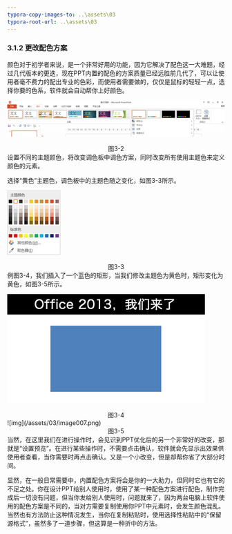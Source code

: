 ```yaml
---
typora-copy-images-to: ..\assets\03
typora-root-url: ..\assets\03
---
```


### 3.1.2  更改配色方案

颜色对于初学者来说，是一个非常好用的功能，因为它解决了配色这一大难题，经过几代版本的更迭，现在PPT内置的配色的方案质量已经远胜前几代了，可以让使用者毫不费力的配出专业的色彩，而使用者需要做的，仅仅是鼠标的轻轻一点，选择你要的色系，软件就会自动帮你上好颜色。

![img](/assets/03/image003.png)

<center>图3-2</center>
设置不同的主题颜色，将改变调色板中调色方案，同时改变所有使用主题色来定义颜色的元素。

选择“黄色”主题色，调色板中的主题色随之变化，如图3-3所示。

![img](/assets/03/image005.jpg)

<center>图3-3</center>
例图3-4，我们插入了一个蓝色的矩形，当我们修改主题色为黄色时，矩形变化为黄色，如图3-5所示。

![img](/assets/03/image006.png)

<center>图3-4</center>
![img](/assets/03/image007.png)

<center>图3-5</center>
当然，在这里我们在进行操作时，会见识到PPT优化后的另一个非常好的改变，那就是“设置预览”。在进行某些操作时，不需要点击确认，软件就会先显示出效果供使用者查看，当你需要时再点击确认。又是一个小改变，但是却帮你省了大部分时间。

显然，在一般日常需要中，内置配色方案将会是你的一大助力，但同时它也有它的不足之处。你在设计PPT给别人使用时，使用了某一种配色方案进行配色，制作完成后一切没有问题，但当你发给别人使用时，问题就来了，因为两台电脑上软件使用的配色方案是不同的，当对方需要复制使用你PPT中元素时，会发生颜色混乱。当然也有方法防止这种情况发生，当你在复制粘贴时，使用选择性粘贴中的“保留源格式”，虽然多了一道步骤，但这算是一种折中的方法。


